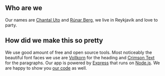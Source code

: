 Who are we
----------

Our names are [Chantal Uto](mailto:c_uto@hotmail.com) and
[Rúnar Berg](mailto:runarberg@zoho.com), we live in Reykjavík and
love to party.

How did we make this so pretty
------------------------------

We use good amount of free and open source tools. Most noticeably the
beautiful font faces we use are
[Vollkorn](http://vollkorn-typeface.com/) for the heading and
[Crimson Text](http://aldusleaf.org/0-crimson.html) for the
paragraphs. Our app is powered by [Express](http://expressjs.com/)
that runs on [Node.js](nodejs.org). We are happy to show you
[our code](https://github.com/runarberg/reykjavik-chautauqua) as well.
